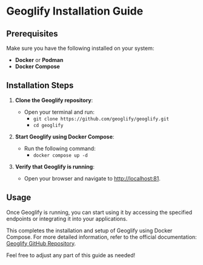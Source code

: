 # Geoglify Installation Guide

## Prerequisites

Make sure you have the following installed on your system:

- **Docker** or **Podman**
- **Docker Compose**

## Installation Steps

1. **Clone the Geoglify repository**:
   - Open your terminal and run:
     - `git clone https://github.com/geoglify/geoglify.git`
     - `cd geoglify`

2. **Start Geoglify using Docker Compose**:
   - Run the following command:
     - `docker compose up -d`

3. **Verify that Geoglify is running**:
   - Open your browser and navigate to [http://localhost:81](http://localhost:81).

## Usage

Once Geoglify is running, you can start using it by accessing the specified endpoints or integrating it into your applications.

This completes the installation and setup of Geoglify using Docker Compose. For more detailed information, refer to the official documentation: [Geoglify GitHub Repository](https://github.com/geoglify/geoglify).

Feel free to adjust any part of this guide as needed!